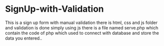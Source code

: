 # SignUp-with-Validation
This is a sign up form with manual validation 
there is html, css and js folder and validation is done simply using js 
there is a file named serve.php which contain the code of php which used to connect with database and store the data you entered..
